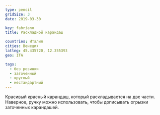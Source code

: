 ```yaml
---
type: pencil
gridSize: 3
date: 2019-03-30

key: fabriano
title: Раскладной карандаш

countries: Италия
cities: Венеция
latlng: 45.435720, 12.355393
geo: ITA

tags:
  - без резинки
  - заточенный
  - круглый
  - нестандартный
---
```


Красивый красный карандаш, который раскладывается на две части. Наверное, ручку можно использовать, чтобы дописывать огрызки заточенных карандашей.
